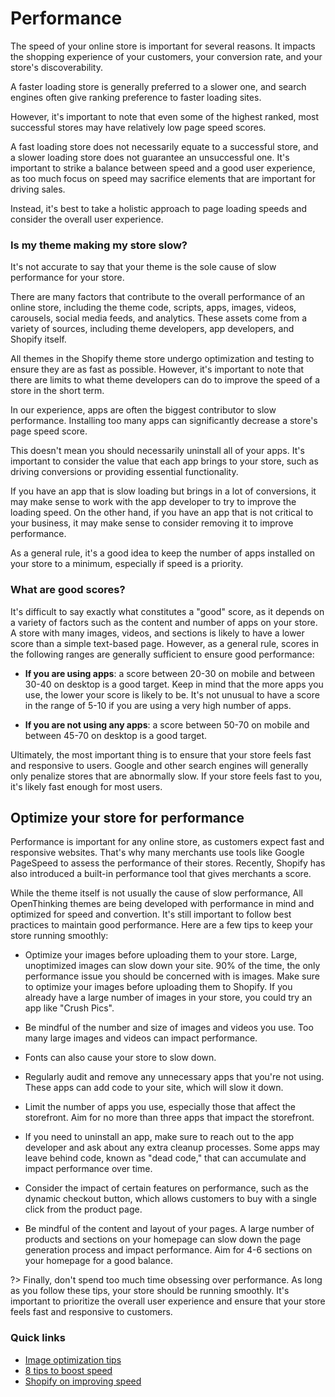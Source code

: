 # Performance

The speed of your online store is important for several reasons. It impacts the shopping experience of your customers, your conversion rate, and your store's discoverability. 

A faster loading store is generally preferred to a slower one, and search engines often give ranking preference to faster loading sites. 

However, it's important to note that even some of the highest ranked, most successful stores may have relatively low page speed scores. 

A fast loading store does not necessarily equate to a successful store, and a slower loading store does not guarantee an unsuccessful one. It's important to strike a balance between speed and a good user experience, as too much focus on speed may sacrifice elements that are important for driving sales. 

Instead, it's best to take a holistic approach to page loading speeds and consider the overall user experience.


### Is my theme making my store slow?
It's not accurate to say that your theme is the sole cause of slow performance for your store. 

There are many factors that contribute to the overall performance of an online store, including the theme code, scripts, apps, images, videos, carousels, social media feeds, and analytics. These assets come from a variety of sources, including theme developers, app developers, and Shopify itself. 

All themes in the Shopify theme store undergo optimization and testing to ensure they are as fast as possible. However, it's important to note that there are limits to what theme developers can do to improve the speed of a store in the short term.

In our experience, apps are often the biggest contributor to slow performance. Installing too many apps can significantly decrease a store's page speed score. 

This doesn't mean you should necessarily uninstall all of your apps. It's important to consider the value that each app brings to your store, such as driving conversions or providing essential functionality.

If you have an app that is slow loading but brings in a lot of conversions, it may make sense to work with the app developer to try to improve the loading speed. On the other hand, if you have an app that is not critical to your business, it may make sense to consider removing it to improve performance. 

As a general rule, it's a good idea to keep the number of apps installed on your store to a minimum, especially if speed is a priority.


### What are good scores?
It's difficult to say exactly what constitutes a "good" score, as it depends on a variety of factors such as the content and number of apps on your store. A store with many images, videos, and sections is likely to have a lower score than a simple text-based page. However, as a general rule, scores in the following ranges are generally sufficient to ensure good performance:

- **If you are using apps**: a score between 20-30 on mobile and between 30-40 on desktop is a good target. Keep in mind that the more apps you use, the lower your score is likely to be. It's not unusual to have a score in the range of 5-10 if you are using a very high number of apps.

- **If you are not using any apps**: a score between 50-70 on mobile and between 45-70 on desktop is a good target.

Ultimately, the most important thing is to ensure that your store feels fast and responsive to users. Google and other search engines will generally only penalize stores that are abnormally slow. If your store feels fast to you, it's likely fast enough for most users.


## Optimize your store for performance
Performance is important for any online store, as customers expect fast and responsive websites. That's why many merchants use tools like Google PageSpeed to assess the performance of their stores. Recently, Shopify has also introduced a built-in performance tool that gives merchants a score.

While the theme itself is not usually the cause of slow performance, All OpenThinking themes are being developed with performance in mind and optimized for speed and convertion. It's still important to follow best practices to maintain good performance. Here are a few tips to keep your store running smoothly:

- Optimize your images before uploading them to your store. Large, unoptimized images can slow down your site. 90% of the time, the only performance issue you should be concerned with is images. Make sure to optimize your images before uploading them to Shopify. If you already have a large number of images in your store, you could try an app like "Crush Pics".

- Be mindful of the number and size of images and videos you use. Too many large images and videos can impact performance.

- Fonts can also cause your store to slow down.

- Regularly audit and remove any unnecessary apps that you're not using. These apps can add code to your site, which will slow it down.

- Limit the number of apps you use, especially those that affect the storefront. Aim for no more than three apps that impact the storefront.

- If you need to uninstall an app, make sure to reach out to the app developer and ask about any extra cleanup processes. Some apps may leave behind code, known as "dead code," that can accumulate and impact performance over time.

- Consider the impact of certain features on performance, such as the dynamic checkout button, which allows customers to buy with a single click from the product page.

- Be mindful of the content and layout of your pages. A large number of products and sections on your homepage can slow down the page generation process and impact performance. Aim for 4-6 sections on your homepage for a good balance.

?> Finally, don't spend too much time obsessing over performance. As long as you follow these tips, your store should be running smoothly. It's important to prioritize the overall user experience and ensure that your store feels fast and responsive to customers.

### Quick links
- [Image optimization tips](https://bullet.docs.openthinking.net/#/customization?id=image-optimization)
- [8 tips to boost speed](https://openthinking.net/blog/8-tips-to-boost-speed-of-your-shopify-e-commerce-website/)
- [Shopify on improving speed](https://help.shopify.com/en/manual/online-store/store-speed/improving-speed)